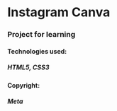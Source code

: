 # Instagram Canva

### Project for learning
#### Technologies used:
##### HTML5, CSS3 
#### Copyright:
##### Meta
